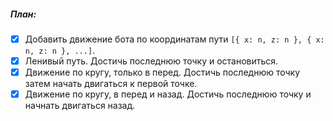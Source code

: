 
##### План:
- [x] Добавить движение бота по координатам пути `[{ x: n, z: n }, { x: n, z: n }, ...]`.
- [x] Ленивый путь. Достичь последнюю точку и остановиться.
- [x] Движение по кругу, только в перед. Достичь последнюю точку затем начать двигаться к первой точке.
- [x] Движение по кругу, в перед и назад. Достичь последнюю точку и начнать двигаться назад.